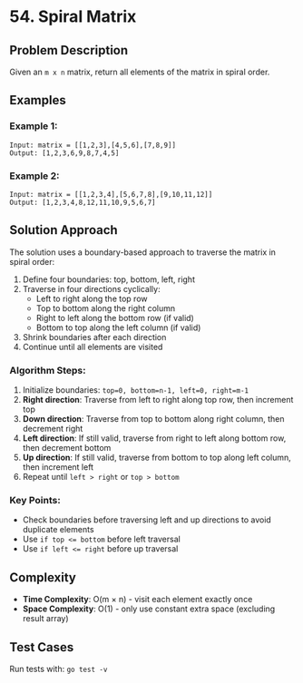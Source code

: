 # 54. Spiral Matrix

## Problem Description
Given an `m x n` matrix, return all elements of the matrix in spiral order.

## Examples

### Example 1:
```
Input: matrix = [[1,2,3],[4,5,6],[7,8,9]]
Output: [1,2,3,6,9,8,7,4,5]
```

### Example 2:
```
Input: matrix = [[1,2,3,4],[5,6,7,8],[9,10,11,12]]
Output: [1,2,3,4,8,12,11,10,9,5,6,7]
```

## Solution Approach
The solution uses a boundary-based approach to traverse the matrix in spiral order:

1. Define four boundaries: top, bottom, left, right
2. Traverse in four directions cyclically:
   - Left to right along the top row
   - Top to bottom along the right column  
   - Right to left along the bottom row (if valid)
   - Bottom to top along the left column (if valid)
3. Shrink boundaries after each direction
4. Continue until all elements are visited

### Algorithm Steps:
1. Initialize boundaries: `top=0, bottom=n-1, left=0, right=m-1`
2. **Right direction**: Traverse from left to right along top row, then increment top
3. **Down direction**: Traverse from top to bottom along right column, then decrement right
4. **Left direction**: If still valid, traverse from right to left along bottom row, then decrement bottom
5. **Up direction**: If still valid, traverse from bottom to top along left column, then increment left
6. Repeat until `left > right` or `top > bottom`

### Key Points:
- Check boundaries before traversing left and up directions to avoid duplicate elements
- Use `if top <= bottom` before left traversal
- Use `if left <= right` before up traversal

## Complexity
- **Time Complexity**: O(m × n) - visit each element exactly once
- **Space Complexity**: O(1) - only use constant extra space (excluding result array)

## Test Cases
Run tests with: `go test -v`
